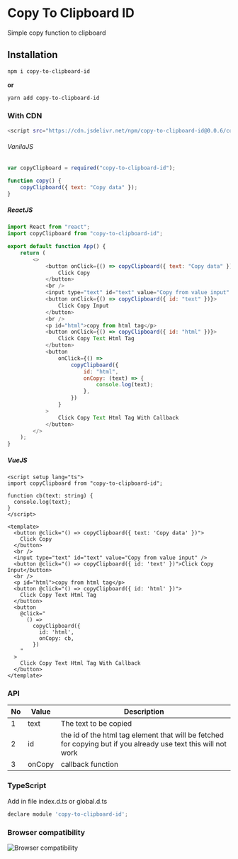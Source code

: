 # Copy To Clipboard ID

Simple copy function to clipboard

## Installation

```bash
npm i copy-to-clipboard-id
```

**or**

```bash
yarn add copy-to-clipboard-id
```
### With CDN
```bash
<script src="https://cdn.jsdelivr.net/npm/copy-to-clipboard-id@0.0.6/copy-to-clipboard-id.min.js"><script>
```

###### VanilaJS

```javascript
var copyClipboard = required("copy-to-clipboard-id");

function copy() {
    copyClipboard({ text: "Copy data" });
}
```

##### ReactJS

```javascript
import React from "react";
import copyClipboard from "copy-to-clipboard-id";

export default function App() {
    return (
        <>
            <button onClick={() => copyClipboard({ text: "Copy data" })}>
                Click Copy
            </button>
            <br />
            <input type="text" id="text" value="Copy from value input" />
            <button onClick={() => copyClipboard({ id: "text" })}>
                Click Copy Input
            </button>
            <br />
            <p id="html">copy from html tag</p>
            <button onClick={() => copyClipboard({ id: "html" })}>
                Click Copy Text Html Tag
            </button>
            <button
                onClick={() =>
                    copyClipboard({
                        id: "html",
                        onCopy: (text) => {
                            console.log(text);
                        },
                    })
                }
            >
                Click Copy Text Html Tag With Callback
            </button>
        </>
    );
}
```

##### VueJS
```
<script setup lang="ts">
import copyClipboard from "copy-to-clipboard-id";

function cb(text: string) {
  console.log(text);
}
</script>

<template>
  <button @click="() => copyClipboard({ text: 'Copy data' })">
    Click Copy
  </button>
  <br />
  <input type="text" id="text" value="Copy from value input" />
  <button @click="() => copyClipboard({ id: 'text' })">Click Copy Input</button>
  <br />
  <p id="html">copy from html tag</p>
  <button @click="() => copyClipboard({ id: 'html' })">
    Click Copy Text Html Tag
  </button>
  <button
    @click="
      () =>
        copyClipboard({
          id: 'html',
          onCopy: cb,
        })
    "
  >
    Click Copy Text Html Tag With Callback
  </button>
</template>
```

### API
No | Value | Description
--- | --- | ---
1 | text | The text to be copied
2 | id | the id of the html tag element that will be fetched for copying but if you already use text this will not work
3 | onCopy | callback function

### TypeScript
Add in file index.d.ts or global.d.ts

```javascript
declare module 'copy-to-clipboard-id';
```
### Browser compatibility
![Browser compatibility](https://drive.google.com/uc?export=view&id=12JkQgDvbiMJZByuzrEbJXsSRBfIvS033)